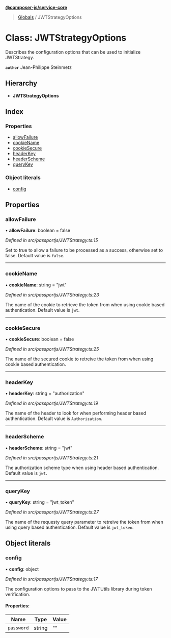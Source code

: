 **[@composer-js/service-core](../README.md)**

> [Globals](../globals.md) / JWTStrategyOptions

# Class: JWTStrategyOptions

Describes the configuration options that can be used to initialize JWTStrategy.

**`author`** Jean-Philippe Steinmetz

## Hierarchy

* **JWTStrategyOptions**

## Index

### Properties

* [allowFailure](jwtstrategyoptions.md#allowfailure)
* [cookieName](jwtstrategyoptions.md#cookiename)
* [cookieSecure](jwtstrategyoptions.md#cookiesecure)
* [headerKey](jwtstrategyoptions.md#headerkey)
* [headerScheme](jwtstrategyoptions.md#headerscheme)
* [queryKey](jwtstrategyoptions.md#querykey)

### Object literals

* [config](jwtstrategyoptions.md#config)

## Properties

### allowFailure

•  **allowFailure**: boolean = false

*Defined in src/passportjs/JWTStrategy.ts:15*

Set to true to allow a failure to be processed as a success, otherwise set to false. Default value is `false`.

___

### cookieName

•  **cookieName**: string = "jwt"

*Defined in src/passportjs/JWTStrategy.ts:23*

The name of the cookie to retrieve the token from when using cookie based authentication. Default value is `jwt`.

___

### cookieSecure

•  **cookieSecure**: boolean = false

*Defined in src/passportjs/JWTStrategy.ts:25*

The name of the secured cookie to retreive the token from when using cookie based authentication.

___

### headerKey

•  **headerKey**: string = "authorization"

*Defined in src/passportjs/JWTStrategy.ts:19*

The name of the header to look for when performing header based authentication. Default value is `Authorization`.

___

### headerScheme

•  **headerScheme**: string = "jwt"

*Defined in src/passportjs/JWTStrategy.ts:21*

The authorization scheme type when using header based authentication. Default value is `jwt`.

___

### queryKey

•  **queryKey**: string = "jwt\_token"

*Defined in src/passportjs/JWTStrategy.ts:27*

The name of the requesty query parameter to retreive the token from when using query based authentication. Default value is `jwt_token`.

## Object literals

### config

▪  **config**: object

*Defined in src/passportjs/JWTStrategy.ts:17*

The configuration options to pass to the JWTUtils library during token verification.

#### Properties:

Name | Type | Value |
------ | ------ | ------ |
`password` | string | "" |
